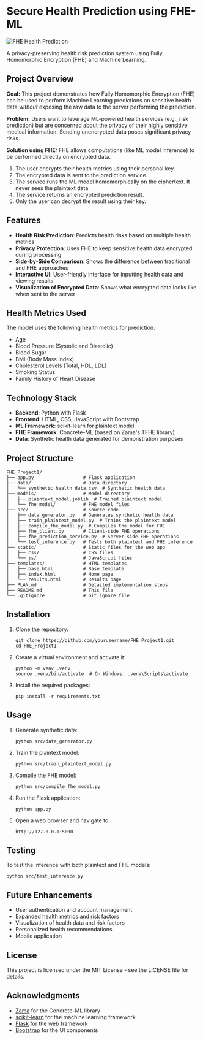 # Secure Health Prediction using FHE-ML

![FHE Health Prediction](static/images/fhe_health_prediction.png)

A privacy-preserving health risk prediction system using Fully Homomorphic Encryption (FHE) and Machine Learning.

## Project Overview

**Goal:** This project demonstrates how Fully Homomorphic Encryption (FHE) can be used to perform Machine Learning predictions on sensitive health data *without* exposing the raw data to the server performing the prediction.

**Problem:** Users want to leverage ML-powered health services (e.g., risk prediction) but are concerned about the privacy of their highly sensitive medical information. Sending unencrypted data poses significant privacy risks.

**Solution using FHE:**
FHE allows computations (like ML model inference) to be performed directly on encrypted data.
1. The user encrypts their health metrics using their personal key.
2. The encrypted data is sent to the prediction service.
3. The service runs the ML model homomorphically on the ciphertext. It never sees the plaintext data.
4. The service returns an encrypted prediction result.
5. Only the user can decrypt the result using their key.

## Features

- **Health Risk Prediction**: Predicts health risks based on multiple health metrics
- **Privacy Protection**: Uses FHE to keep sensitive health data encrypted during processing
- **Side-by-Side Comparison**: Shows the difference between traditional and FHE approaches
- **Interactive UI**: User-friendly interface for inputting health data and viewing results
- **Visualization of Encrypted Data**: Shows what encrypted data looks like when sent to the server

## Health Metrics Used

The model uses the following health metrics for prediction:

- Age
- Blood Pressure (Systolic and Diastolic)
- Blood Sugar
- BMI (Body Mass Index)
- Cholesterol Levels (Total, HDL, LDL)
- Smoking Status
- Family History of Heart Disease

## Technology Stack

- **Backend**: Python with Flask
- **Frontend**: HTML, CSS, JavaScript with Bootstrap
- **ML Framework**: scikit-learn for plaintext model
- **FHE Framework**: Concrete-ML (based on Zama's TFHE library)
- **Data**: Synthetic health data generated for demonstration purposes

## Project Structure

```
FHE_Project1/
├── app.py                  # Flask application
├── data/                   # Data directory
│   └── synthetic_health_data.csv  # Synthetic health data
├── models/                 # Model directory
│   ├── plaintext_model.joblib  # Trained plaintext model
│   └── fhe_model/          # FHE model files
├── src/                    # Source code
│   ├── data_generator.py   # Generates synthetic health data
│   ├── train_plaintext_model.py  # Trains the plaintext model
│   ├── compile_fhe_model.py  # Compiles the model for FHE
│   ├── fhe_client.py       # Client-side FHE operations
│   ├── fhe_prediction_service.py  # Server-side FHE operations
│   └── test_inference.py   # Tests both plaintext and FHE inference
├── static/                 # Static files for the web app
│   ├── css/                # CSS files
│   └── js/                 # JavaScript files
├── templates/              # HTML templates
│   ├── base.html           # Base template
│   ├── index.html          # Home page
│   └── results.html        # Results page
├── PLAN.md                 # Detailed implementation steps
├── README.md               # This file
└── .gitignore              # Git ignore file
```

## Installation

1. Clone the repository:
   ```
   git clone https://github.com/yourusername/FHE_Project1.git
   cd FHE_Project1
   ```

2. Create a virtual environment and activate it:
   ```
   python -m venv .venv
   source .venv/bin/activate  # On Windows: .venv\Scripts\activate
   ```

3. Install the required packages:
   ```
   pip install -r requirements.txt
   ```

## Usage

1. Generate synthetic data:
   ```
   python src/data_generator.py
   ```

2. Train the plaintext model:
   ```
   python src/train_plaintext_model.py
   ```

3. Compile the FHE model:
   ```
   python src/compile_fhe_model.py
   ```

4. Run the Flask application:
   ```
   python app.py
   ```

5. Open a web browser and navigate to:
   ```
   http://127.0.0.1:5000
   ```

## Testing

To test the inference with both plaintext and FHE models:
```
python src/test_inference.py
```

## Future Enhancements

- User authentication and account management
- Expanded health metrics and risk factors
- Visualization of health data and risk factors
- Personalized health recommendations
- Mobile application

## License

This project is licensed under the MIT License - see the LICENSE file for details.

## Acknowledgments

- [Zama](https://www.zama.ai/) for the Concrete-ML library
- [scikit-learn](https://scikit-learn.org/) for the machine learning framework
- [Flask](https://flask.palletsprojects.com/) for the web framework
- [Bootstrap](https://getbootstrap.com/) for the UI components